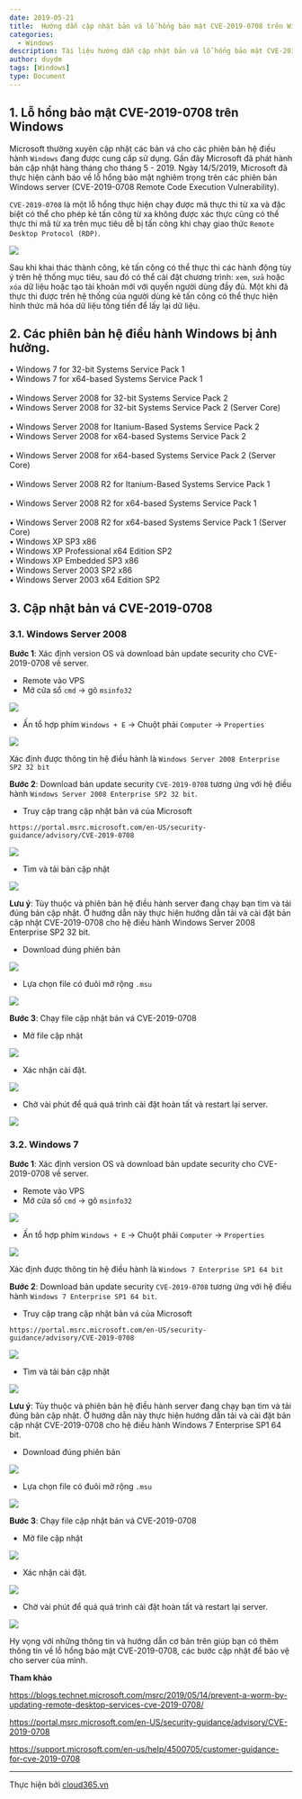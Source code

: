 ```yaml
---
date: 2019-05-21
title:  Hướng dẫn cập nhật bản vá lỗ hổng bảo mật CVE-2019-0708 trên Windows.
categories:
  - Windows
description: Tài liệu hướng dẫn cập nhật bản vá lỗ hổng bảo mật CVE-2019-0708 trên hệ điều hành Windows
author: duydm
tags: [Windows]
type: Document
---
```


## 1. Lỗ hổng bảo mật CVE-2019-0708 trên Windows

Microsoft thường xuyên cập nhật các bản vá cho các phiên bản hệ điều hành `Windows` đang được cung cấp sử dụng. Gần đây Microsoft đã phát hành bản cập nhật hàng tháng cho tháng 5 - 2019. Ngày 14/5/2019, Microsoft đã thực hiện cảnh báo về lỗ hổng bảo mật nghiêm trọng trên các phiên bản Windows server (CVE-2019-0708 Remote Code Execution Vulnerability). 

`CVE-2019-0708` là một lỗ hổng thực hiện chạy được mã thực thi từ xa và đặc biệt có thể cho phép kẻ tấn công từ xa không được xác thực cũng có thể thực thi mã từ xa trên mục tiêu dễ bị tấn công khi chạy giao thức `Remote Desktop Protocol (RDP)`.

![](/images/img-cve-2019-0708/cve1.jpg)

Sau khi khai thác thành công, kẻ tấn công có thể thực thi các hành động tùy ý trên hệ thống mục tiêu, sau đó có thể cài đặt chương trình: `xem`, `sửa` hoặc `xóa` dữ liệu hoặc tạo tài khoản mới với quyền người dùng đầy đủ. Một khi đã thực thi được trên hệ thống của người dùng kẻ tấn công có thể thực hiện hình thức mã hóa dữ liệu tống tiến để lấy lại dữ liệu.

## 2. Các phiên bản hệ điều hành Windows bị ảnh hưởng.

• Windows 7 for 32-bit Systems Service Pack 1 <br>
• Windows 7 for x64-based Systems Service Pack 1 <br>	
• Windows Server 2008 for 32-bit Systems Service Pack 2 <br>
• Windows Server 2008 for 32-bit Systems Service Pack 2 (Server Core) <br>		
• Windows Server 2008 for Itanium-Based Systems Service Pack 2 <br>
• Windows Server 2008 for x64-based Systems Service Pack 2	<br>	
• Windows Server 2008 for x64-based Systems Service Pack 2 (Server Core) <br>	
• Windows Server 2008 R2 for Itanium-Based Systems Service Pack 1 <br>	
• Windows Server 2008 R2 for x64-based Systems Service Pack 1 <br>		
• Windows Server 2008 R2 for x64-based Systems Service Pack 1 (Server Core) <br>
• Windows XP SP3 x86 <br>
• Windows XP Professional x64 Edition SP2 <br>
• Windows XP Embedded SP3 x86 <br>
• Windows Server 2003 SP2 x86 <br>
• Windows Server 2003 x64 Edition SP2 <br>

## 3. Cập nhật bản vá CVE-2019-0708

### 3.1. Windows Server 2008

**Bước 1**: Xác định version OS và download bản update security cho CVE-2019-0708 về server.

+ Remote vào VPS<br>
+ Mở cửa sổ `cmd` -> gõ `msinfo32`

![](/images/img-cve-2019-0708/Screenshot_1568.png)

+ Ấn tổ hợp phím `Windows + E` -> Chuột phải `Computer` -> `Properties`

![](/images/img-cve-2019-0708/Screenshot_1569.png)

Xác định được thông tin hệ điều hành là `Windows Server 2008 Enterprise SP2 32 bit`

**Bước 2**: Download bản update security `CVE-2019-0708` tương ứng với hệ điều hành `Windows Server 2008 Enterprise SP2 32 bit`.

+ Truy cập trang cập nhật bản vá của Microsoft

```
https://portal.msrc.microsoft.com/en-US/security-guidance/advisory/CVE-2019-0708
```

![](/images/img-cve-2019-0708/Screenshot_1570.png)

+ Tìm và tải bản cập nhật

![](/images/img-cve-2019-0708/Screenshot_1571.png)

**Lưu ý**: Tùy thuộc và phiên bản hệ điều hành server đang chạy bạn tìm và tải đúng bản cập nhật. Ở hướng dẫn này thực hiện hướng dẫn tải và cài đặt bản cập nhật CVE-2019-0708 cho hệ điều hành Windows Server 2008 Enterprise SP2 32 bit.

+ Download đúng phiên bản

![](/images/img-cve-2019-0708/Screenshot_1572.png)

+ Lựa chọn file có đuôi mở rộng `.msu`

![](/images/img-cve-2019-0708/Screenshot_1573.png)

**Bước 3**: Chạy file cập nhật bản vá CVE-2019-0708

+ Mở file cập nhật

![](/images/img-cve-2019-0708/Screenshot_1574.png)

+ Xác nhận cài đặt.

![](/images/img-cve-2019-0708/Screenshot_1575.png)

+ Chờ vài phút để quá quá trình cài đặt hoàn tất và restart lại server.

![](/images/img-cve-2019-0708/Screenshot_1576.png)

### 3.2. Windows 7

**Bước 1**: Xác định version OS và download bản update security cho CVE-2019-0708 về server.

+ Remote vào VPS<br>
+ Mở cửa sổ `cmd` -> gõ `msinfo32`

![](/images/img-cve-2019-0708/Screenshot_1586.png)

+ Ấn tổ hợp phím `Windows + E` -> Chuột phải `Computer` -> `Properties`

![](/images/img-cve-2019-0708/Screenshot_1587.png)

Xác định được thông tin hệ điều hành là `Windows 7 Enterprise SP1 64 bit`

**Bước 2**: Download bản update security `CVE-2019-0708` tương ứng với hệ điều hành `Windows 7 Enterprise SP1 64 bit`.

+ Truy cập trang cập nhật bản vá của Microsoft

```
https://portal.msrc.microsoft.com/en-US/security-guidance/advisory/CVE-2019-0708
```

![](/images/img-cve-2019-0708/Screenshot_1570.png)

+ Tìm và tải bản cập nhật

![](/images/img-cve-2019-0708/Screenshot_1588.png)

**Lưu ý**: Tùy thuộc và phiên bản hệ điều hành server đang chạy bạn tìm và tải đúng bản cập nhật. Ở hướng dẫn này thực hiện hướng dẫn tải và cài đặt bản cập nhật CVE-2019-0708 cho hệ điều hành Windows 7 Enterprise SP1 64 bit.

+ Download đúng phiên bản

![](/images/img-cve-2019-0708/Screenshot_1589.png)

+ Lựa chọn file có đuôi mở rộng `.msu`

![](/images/img-cve-2019-0708/Screenshot_1590.png)

**Bước 3**: Chạy file cập nhật bản vá CVE-2019-0708

+ Mở file cập nhật

![](/images/img-cve-2019-0708/Screenshot_1591.png)

+ Xác nhận cài đặt.

![](/images/img-cve-2019-0708/Screenshot_1592.png)

+ Chờ vài phút để quá quá trình cài đặt hoàn tất và restart lại server.

![](/images/img-cve-2019-0708/Screenshot_1593.png)

Hy vọng với những thông tin và hướng dẫn cơ bản trên giúp bạn có thêm thông tin về lỗ hổng bảo mật CVE-2019-0708, các bước cập nhật để bảo vệ cho server của mình.

**Tham khảo**

https://blogs.technet.microsoft.com/msrc/2019/05/14/prevent-a-worm-by-updating-remote-desktop-services-cve-2019-0708/

https://portal.msrc.microsoft.com/en-US/security-guidance/advisory/CVE-2019-0708

https://support.microsoft.com/en-us/help/4500705/customer-guidance-for-cve-2019-0708

---
Thực hiện bởi <a href="https://cloud365.vn/" target="_blank">cloud365.vn</a>











